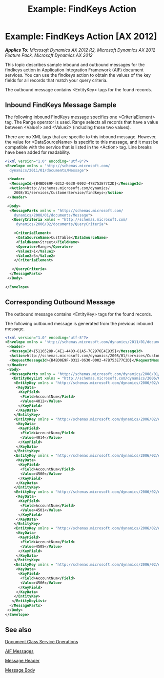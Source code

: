 ﻿---
title: 'Example: FindKeys Action'
TOCTitle: 'Example: FindKeys Action'
ms:assetid: 387b1936-eb0c-4951-9da6-6840a41d1b0a
ms:mtpsurl: https://technet.microsoft.com/en-us/library/Aa636580(v=AX.60)
ms:contentKeyID: 35242847
ms.date: 11/07/2012
mtps_version: v=AX.60
dev_langs:
- xml
---

# Example: FindKeys Action [AX 2012]


_**Applies To:** Microsoft Dynamics AX 2012 R2, Microsoft Dynamics AX 2012 Feature Pack, Microsoft Dynamics AX 2012_

This topic describes sample inbound and outbound messages for the findkeys action in Application Integration Framework (AIF) document services. You can use the findkeys action to obtain the values of the key fields for all records that match your query criteria.

The outbound message contains \<EntityKey\> tags for the found records.

## Inbound FindKeys Message Sample

The following inbound FindKeys message specifies one \<CriteriaElement\> tag. The Range operator is used. Range selects all records that have a value between \<Value1\> and \<Value2\> (including those two values).

There are no XML tags that are specific to this inbound message. However, the value for \<DataSourceName\> is specific to this message, and it must be compatible with the service that is listed in the \<Action\> tag. Line breaks have been added for readability.

``` xml
<?xml version="1.0" encoding="utf-8"?>
<Envelope xmlns = "http://schemas.microsoft.com/
  dynamics/2011/01/documents/Message">

 <Header>
  <MessageId>{B4BD0E9F-0312-0630-0002-47B753E77C2D}</MessageId>
  <Action>http://schemas.microsoft.com/dynamics/
    2008/01/services/CustomerService/findkeys</Action>
 </Header>

 <Body>
  <MessageParts xmlns = "http://schemas.microsoft.com/
    dynamics/2008/01/documents/Message">
   <QueryCriteria xmlns = "http://schemas.microsoft.com/
     dynamics/2006/02/documents/QueryCriteria">

    <CriteriaElement>
     <DataSourceName>CustTable</DataSourceName>
     <FieldName>Street</FieldName>
     <Operator>Range</Operator>
     <Value1>1</Value1>
     <Value2>5</Value2>
    </CriteriaElement>

   </QueryCriteria>
  </MessageParts>
 </Body>

</Envelope>
```

## Corresponding Outbound Message

The outbound message contains \<EntityKey\> tags for the found records.

The following outbound message is generated from the previous inbound message.

``` xml
<?xml version="1.0" encoding="utf-8"?>
<Envelope xmlns = "http://schemas.microsoft.com/dynamics/2011/01/documents/Message">
 <Header>
  <MessageId>{5116528D-C4E1-4483-81A5-7C2976E4E935}</MessageId>
  <Action>http://schemas.microsoft.com/dynamics/2008/01/services/CustomerService/findkeys</Action>
  <RequestMessageId>{B4BD0E9F-0312-0630-0002-47B753E77C2D}</RequestMessageId>
 </Header>
 <Body>
  <MessageParts xmlns = "http://schemas.microsoft.com/dynamics/2008/01/documents/Message">
   <EntityKeyList xmlns = "http://schemas.microsoft.com/dynamics/2006/02/documents/EntityKeyList">
    <EntityKey xmlns = "http://schemas.microsoft.com/dynamics/2006/02/documents/EntityKey">
     <KeyData>
      <KeyField>
       <Field>AccountNum</Field>
       <Value>4012</Value>
      </KeyField>
     </KeyData>
    </EntityKey>
    <EntityKey xmlns = "http://schemas.microsoft.com/dynamics/2006/02/documents/EntityKey">
     <KeyData>
      <KeyField>
       <Field>AccountNum</Field>
       <Value>4014</Value>
      </KeyField>
     </KeyData>
    </EntityKey>
    <EntityKey xmlns = "http://schemas.microsoft.com/dynamics/2006/02/documents/EntityKey">
     <KeyData>
      <KeyField>
       <Field>AccountNum</Field>
       <Value>4500</Value>
      </KeyField>
     </KeyData>
    </EntityKey>
    <EntityKey xmlns = "http://schemas.microsoft.com/dynamics/2006/02/documents/EntityKey">
     <KeyData>
      <KeyField>
       <Field>AccountNum</Field>
       <Value>4501</Value>
      </KeyField>
     </KeyData>
    </EntityKey>
    <EntityKey xmlns = "http://schemas.microsoft.com/dynamics/2006/02/documents/EntityKey">
     <KeyData>
      <KeyField>
       <Field>AccountNum</Field>
       <Value>4505</Value>
      </KeyField>
     </KeyData>
    </EntityKey>
    <EntityKey xmlns = "http://schemas.microsoft.com/dynamics/2006/02/documents/EntityKey">
     <KeyData>
      <KeyField>
       <Field>AccountNum</Field>
       <Value>4506</Value>
      </KeyField>
     </KeyData>
    </EntityKey>
   </EntityKeyList>
  </MessageParts>
 </Body>
</Envelope>
```

## See also

[Document Class Service Operations](document-class-service-operations.md)

[AIF Messages](aif-messages.md)

[Message Header](message-header.md)

[Message Body](message-body.md)

